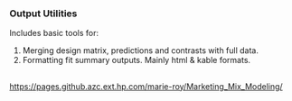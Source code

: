 ### Output Utilities
Includes basic tools for:
1. Merging design matrix, predictions and contrasts with full data.
2. Formatting fit summary outputs. Mainly html & kable formats.


##

https://pages.github.azc.ext.hp.com/marie-roy/Marketing_Mix_Modeling/
